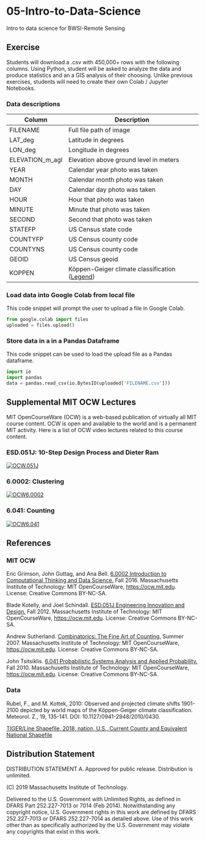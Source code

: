 # 05-Intro-to-Data-Science
Intro to data science for BWSI-Remote Sensing

## Exercise
Students will download a .csv with 450,000+ rows with the following columns. Using Python, student will be asked to analyze the data and produce statistics and an a GIS analysis of their choosing. Unlike previous exercises, students will need to create their own Colab /  Jupyter Notebooks.

### Data descriptions
| Column | Description |
|---------|--------------|
| FILENAME | Full file path of image |
| LAT_deg | Latitude in degrees |
| LON_deg | Longitude in degrees |
| ELEVATION_m_agl | Elevation above ground level in meters |
| YEAR | Calendar year photo was taken |
| MONTH | Calendar month photo was taken |
| DAY | Calendar day photo was taken |
| HOUR | Hour that photo was taken |
| MINUTE | Minute that photo was taken |
| SECOND | Second that photo was taken |
| STATEFP | US Census state code |
| COUNTYFP | US Census county code |
| COUNTYNS | US Census county code |
| GEOID | US Census geoid |
| KOPPEN | Köppen-Geiger climate classification ([Legend](http://koeppen-geiger.vu-wien.ac.at/data/legend.txt)) |

### Load data into Google Colab from local file
This code snippet will prompt the user to upload a file in Google Colab.
```python
from google.colab import files
uploaded = files.upload()
```

### Store data in a in a Pandas Dataframe
This code snippet can be used to load the upload file as a Pandas dataframe.
```python
import io
import pandas
data = pandas.read_csv(io.BytesIO(uploaded['FILENAME.csv']))
```

## Supplemental MIT OCW Lectures
MIT OpenCourseWare (OCW) is a web-based publication of virtually all MIT course content. OCW is open and available to the world and is a permanent MIT activity. Here is a list of OCW video lectures related to this course content.

### ESD.051J: 10-Step Design Process and Dieter Ram
[![OCW.051J](http://img.youtube.com/vi/KPWMFrMA52Y/0.jpg)](http://www.youtube.com/watch?v=KPWMFrMA52Y "10-Step Design Process and Dieter Ram (Sample Lecture)")

### 6.0002: Clustering
[![OCW6.0002](http://img.youtube.com/vi/esmzYhuFnds/0.jpg)](http://www.youtube.com/watch?v=esmzYhuFnds "Clustering")

### 6.041: Counting
[![OCW6.041](http://img.youtube.com/vi/6oV3pKLgW2I/0.jpg)](http://www.youtube.com/watch?v=6oV3pKLgW2I "Counting")

## References
### MIT OCW
Eric Grimson, John Guttag, and Ana Bell. [6.0002 Introduction to Computational Thinking and Data Science.](https://ocw.mit.edu/courses/electrical-engineering-and-computer-science/6-0002-introduction-to-computational-thinking-and-data-science-fall-2016/index.htm) Fall 2016. Massachusetts Institute of Technology: MIT OpenCourseWare, https://ocw.mit.edu. License: Creative Commons BY-NC-SA.

Blade Kotelly, and Joel Schindall. [ESD.051J Engineering Innovation and Design.](https://ocw.mit.edu/courses/engineering-systems-division/esd-051j-engineering-innovation-and-design-fall-2012/index.htm#) Fall 2012. Massachusetts Institute of Technology: MIT OpenCourseWare, https://ocw.mit.edu. License: Creative Commons BY-NC-SA. 

Andrew Sutherland. [Combinatorics: The Fine Art of Counting.](https://ocw.mit.edu/high-school/mathematics/combinatorics-the-fine-art-of-counting/index.htm#) Summer 2007. Massachusetts Institute of Technology: MIT OpenCourseWare, https://ocw.mit.edu. License: Creative Commons BY-NC-SA. 

John Tsitsiklis. [6.041 Probabilistic Systems Analysis and Applied Probability.](https://ocw.mit.edu/courses/electrical-engineering-and-computer-science/6-041-probabilistic-systems-analysis-and-applied-probability-fall-2010/index.htm#) Fall 2010. Massachusetts Institute of Technology: MIT OpenCourseWare, https://ocw.mit.edu. License: Creative Commons BY-NC-SA. 

### Data
Rubel, F., and M. Kottek, 2010: Observed and projected climate shifts 1901-2100 depicted by world maps of the Köppen-Geiger climate classification. Meteorol. Z., 19, 135-141. DOI: 10.1127/0941-2948/2010/0430.

[TIGER/Line Shapefile, 2018, nation, U.S., Current County and Equivalent National Shapefile](https://catalog.data.gov/dataset/tiger-line-shapefile-2018-nation-u-s-current-county-and-equivalent-national-shapefile)

## Distribution Statement
DISTRIBUTION STATEMENT A. Approved for public release. Distribution is unlimited.

(C) 2019 Massachusetts Institute of Technology.

Delivered to the U.S. Government with Unlimited Rights, as defined in DFARS Part 252.227-7013 or 7014 (Feb 2014). Notwithstanding any copyright notice, U.S. Government rights in this work are defined by DFARS 252.227-7013 or DFARS 252.227-7014 as detailed above. Use of this work other than as specifically authorized by the U.S. Government may violate any copyrights that exist in this work.
